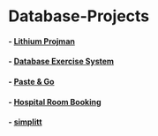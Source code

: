 # Database-Projects

#### - [Lithium Projman](https://github.com/GabMus/lithium-projman)
#### - [Database Exercise System](https://github.com/Helias/Database-Exercise-System)
#### - [Paste & Go](https://github.com/simone989/Paste-Go)
#### - [Hospital Room Booking](https://github.com/pietrobiondi/hospital-room-booking)
#### - [simplitt](https://github.com/adrianoferraguto/simplitt)

